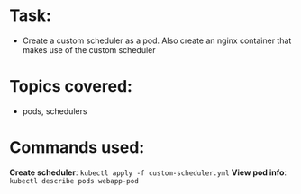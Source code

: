 # Task: 

- Create a custom scheduler as a pod. Also create an nginx container that makes use of the custom scheduler 
 
# Topics covered:

- pods, schedulers

# Commands used:

**Create scheduler**: `kubectl apply -f custom-scheduler.yml`
**View pod info**: `kubectl describe pods webapp-pod`

